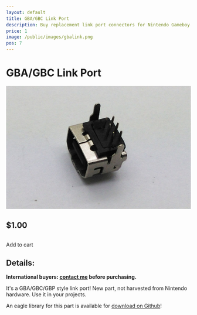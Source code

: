 ```yaml
---
layout: default
title: GBA/GBC Link Port
description: Buy replacement link port connectors for Nintendo Gameboy Color and Advance
price: 1
image: /public/images/gbalink.png
pos: 7
---
```

# GBA/GBC Link Port

<div class="gallery">
	<img src="/public/images/gbalink.png" alt="GCA/GBC/MGB link port">
</div>

## $1.00

<table>
  <form id="paypal" target="paypal" action="https://www.paypal.com/cgi-bin/webscr" method="post">
  <input type="hidden" name="cmd" value="_s-xclick">
  <input type="hidden" name="hosted_button_id" value="8N2BGH9V4XZ62">
  </form>
</table>

<div class="addToCart noselect" onclick="addToCart()">
  Add to cart
</div>

## Details:

**International buyers: [contact me](mailto:bro@catskull.net) before purchasing.**

It's a GBA/GBC/GBP style link port! New part, not harvested from Nintendo hardware. Use it in your projects.

An eagle library for this part is available for [download on Github](https://raw.githubusercontent.com/catskull/Arduinoboy/master/Eagle/link_port.lbr)!
